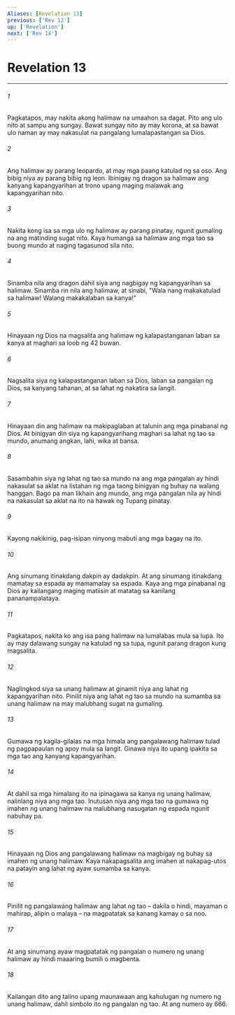 ```yaml
---
Aliases: [Revelation 13]
previous: ['Rev 12']
up: ['Revelation']
next: ['Rev 14']
---
```

# Revelation 13

***






















###### 1 










Pagkatapos, may nakita akong halimaw na umaahon sa dagat. Pito ang ulo nito at sampu ang sungay. Bawat sungay nito ay may korona, at sa bawat ulo naman ay may nakasulat na pangalang lumalapastangan sa Dios. 





















###### 2 










Ang halimaw ay parang leopardo, at may mga paang katulad ng sa oso. Ang bibig niya ay parang bibig ng leon. Ibinigay ng dragon sa halimaw ang kanyang kapangyarihan at trono upang maging malawak ang kapangyarihan nito. 





















###### 3 










Nakita kong isa sa mga ulo ng halimaw ay parang pinatay, ngunit gumaling na ang matinding sugat nito. Kaya humanga sa halimaw ang mga tao sa buong mundo at naging tagasunod sila nito. 





















###### 4 










Sinamba nila ang dragon dahil siya ang nagbigay ng kapangyarihan sa halimaw. Sinamba rin nila ang halimaw, at sinabi, "Wala nang makakatulad sa halimaw! Walang makakalaban sa kanya!" 





















###### 5 










Hinayaan ng Dios na magsalita ang halimaw ng kalapastanganan laban sa kanya at maghari sa loob ng 42 buwan. 





















###### 6 










Nagsalita siya ng kalapastanganan laban sa Dios, laban sa pangalan ng Dios, sa kanyang tahanan, at sa lahat ng nakatira sa langit. 





















###### 7 










Hinayaan din ang halimaw na makipaglaban at talunin ang mga pinabanal ng Dios. At binigyan din siya ng kapangyarihang maghari sa lahat ng tao sa mundo, anumang angkan, lahi, wika at bansa. 





















###### 8 










Sasambahin siya ng lahat ng tao sa mundo na ang mga pangalan ay hindi nakasulat sa aklat na listahan ng mga taong binigyan ng buhay na walang hanggan. Bago pa man likhain ang mundo, ang mga pangalan nila ay hindi na nakasulat sa aklat na ito na hawak ng Tupang pinatay. 





















###### 9 










Kayong nakikinig, pag-isipan ninyong mabuti ang mga bagay na ito. 





















###### 10 










Ang sinumang itinakdang dakpin ay dadakpin. At ang sinumang itinakdang mamatay sa espada ay mamamatay sa espada. Kaya ang mga pinabanal ng Dios ay kailangang maging matiisin at matatag sa kanilang pananampalataya. 





















###### 11 










Pagkatapos, nakita ko ang isa pang halimaw na lumalabas mula sa lupa. Ito ay may dalawang sungay na katulad ng sa tupa, ngunit parang dragon kung magsalita. 





















###### 12 










Naglingkod siya sa unang halimaw at ginamit niya ang lahat ng kapangyarihan nito. Pinilit niya ang lahat ng tao sa mundo na sumamba sa unang halimaw na may malubhang sugat na gumaling. 





















###### 13 










Gumawa ng kagila-gilalas na mga himala ang pangalawang halimaw tulad ng pagpapaulan ng apoy mula sa langit. Ginawa niya ito upang ipakita sa mga tao ang kanyang kapangyarihan. 





















###### 14 










At dahil sa mga himalang ito na ipinagawa sa kanya ng unang halimaw, nalinlang niya ang mga tao. Inutusan niya ang mga tao na gumawa ng imahen ng unang halimaw na malubhang nasugatan ng espada ngunit nabuhay pa. 





















###### 15 










Hinayaan ng Dios ang pangalawang halimaw na magbigay ng buhay sa imahen ng unang halimaw. Kaya nakapagsalita ang imahen at nakapag-utos na patayin ang lahat ng ayaw sumamba sa kanya. 





















###### 16 










Pinilit ng pangalawang halimaw ang lahat ng tao – dakila o hindi, mayaman o mahirap, alipin o malaya – na magpatatak sa kanang kamay o sa noo. 





















###### 17 










At ang sinumang ayaw magpatatak ng pangalan o numero ng unang halimaw ay hindi maaaring bumili o magbenta. 





















###### 18 










Kailangan dito ang talino upang maunawaan ang kahulugan ng numero ng unang halimaw, dahil simbolo ito ng pangalan ng tao. At ang numero ay 666.
